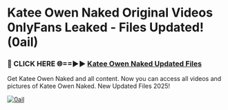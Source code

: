 # Katee Owen Naked Original Videos 0nlyFans Leaked - Files Updated! (0ail)

<h3>🔴 CLICK HERE 🌐==►► <a href="https://tinyurl.com/up5wt9bj" rel="nofollow">Katee Owen Naked Updated Files</a></h3>

Get Katee Owen Naked and all content. Now you can access all videos and pictures of Katee Owen Naked. New Updated Files 2025!

[![0ail](https://i.imgur.com/ABiUzMV.gif)](https://tinyurl.com/up5wt9bj)
